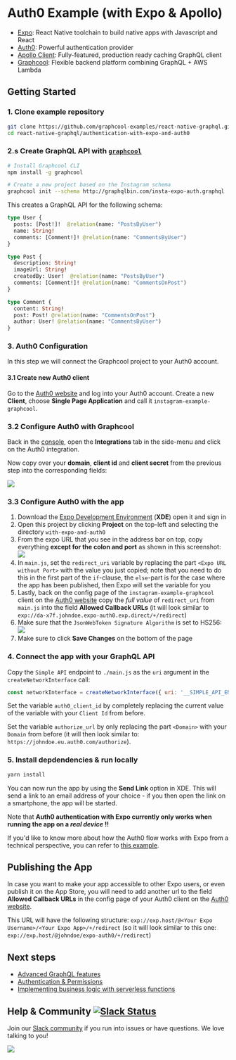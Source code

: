 

# Auth0 Example (with Expo & Apollo)

* [Expo](https://expo.io/): React Native toolchain to build native apps with Javascript and React
* [Auth0](https://auth0.com/): Powerful authentication provider
* [Apollo Client](https://github.com/apollographql/apollo-client): Fully-featured, production ready caching GraphQL client
* [Graphcool](https://www.graph.cool): Flexible backend platform combining GraphQL + AWS Lambda


## Getting Started

### 1. Clone example repository

```sh
git clone https://github.com/graphcool-examples/react-native-graphql.git
cd react-native-graphql/authentication-with-expo-and-auth0
```

### 2.s Create GraphQL API with [`graphcool`](https://www.npmjs.com/package/graphcool)

```sh
# Install Graphcool CLI
npm install -g graphcool

# Create a new project based on the Instagram schema
graphcool init --schema http://graphqlbin.com/insta-expo-auth.graphql
```

This creates a GraphQL API for the following schema:

```graphql
type User {
  posts: [Post!]!  @relation(name: "PostsByUser")
  name: String!
  comments: [Comment!]! @relation(name: "CommentsByUser")
}

type Post {
  description: String!
  imageUrl: String!
  createdBy: User!  @relation(name: "PostsByUser")
  comments: [Comment!]! @relation(name: "CommentsOnPost")
}

type Comment {
  content: String!
  post: Post! @relation(name: "CommentsOnPost")
  author: User! @relation(name: "CommentsByUser")
}
```

### 3. Auth0 Configuration

In this step we will connect the Graphcool project to your Auth0 account.

#### 3.1 Create new Auth0 client

Go to the [Auth0 website](https://auth0.com/) and log into your Auth0 account. Create a new **Client**, choose **Single Page Application** and call it `instagram-example-graphcool`. 

### 3.2 Configure Auth0 with Graphcool

Back in the [console](https://console.graph.cool), open the **Integrations** tab in the side-menu and click on the Auth0 integration.

Now copy over your **domain**, **client id** and **client secret** from the previous step into the corresponding fields:

![](http://imgur.com/xW0rCSM.png)

### 3.3 Configure Auth0 with the app

1. Download the [Expo Development Environment](https://docs.expo.io/versions/v14.0.0/introduction/installation.html) (**XDE**) open it and sign in
2. Open this project by clicking **Project** on the top-left and selecting the directory `with-expo-and-auth0`
3. From the expo URL that you see in the address bar on top, copy everything **except for the colon and port** as shown in this screenshot: ![](http://i.imgur.com/8f0qPdg.png)
4. In `main.js`, set the `redirect_uri` variable by replacing the part `<Expo URL without Port>` with the value you just copied; note that you need to do this in the first part of the `if`-clause, the `else`-part is for the case where the app has been published, then Expo will set the variable for you  
5. Lastly, back on the config page of the `instagram-example-graphcool` client on the [Auth0 website](https://manage.auth0.com/#/clients) copy the _full value_ of `redirect_uri` from `main.js` into the field **Allowed Callback URLs** (it will look similar to `exp://da-x7f.johndoe.expo-auth0.exp.direct/+/redirect`)
6. Make sure that the `JsonWebToken Signature Algorithm` is set to HS256: ![](http://i.imgur.com/h1IW0rN.png)
7. Make sure to click **Save Changes** on the bottom of the page


### 4. Connect the app with your GraphQL API

Copy the `Simple API` endpoint to `./main.js` as the `uri` argument in the `createNetworkInterface` call:

```js
const networkInterface = createNetworkInterface({ uri: '__SIMPLE_API_ENDPOINT__' })
```

Set the variable `auth0_client_id` by completely replacing the current value of the variable with your `Client Id` from before.

Set the variable `authorize_url` by only replacing the part `<Domain>` with your `Domain` from before (it will then look similar to: `https://johndoe.eu.auth0.com/authorize`).

### 5. Install depdendencies & run locally

```sh
yarn install
```

You can now run the app by using the **Send Link** option in XDE. This will send a link to an email address of your choice - if you then open the link on a smartphone, the app will be started. 

Note that **Auth0 authentication with Expo currently only works when running the app on a _real device_ !!** 

If you'd like to know more about how the Auth0 flow works with Expo from a technical perspective, you can refer to [this example](https://github.com/AppAndFlow/exponent-auth0-example).


## Publishing the App

In case you want to make your app accessible to other Expo users, or even publish it on the App Store, you will need to add another url to the field **Allowed Callback URLs** in the config page of your Auth0 client on the [Auth0 website](https://manage.auth0.com/#/clients). 

This URL will have the following structure: `exp://exp.host/@<Your Expo Username>/<Your Expo App>/+/redirect` (so it will look similar to 
this one: `exp://exp.host/@johndoe/expo-auth0/+/redirect`)


## Next steps

* [Advanced GraphQL features](https://www.graph.cool/docs/tutorials/advanced-features-eath7duf7d/)
* [Authentication & Permissions](https://www.graph.cool/docs/reference/authorization/overview-iegoo0heez/)
* [Implementing business logic with serverless functions](https://www.graph.cool/docs/reference/functions/overview-boo6uteemo/)



## Help & Community [![Slack Status](https://slack.graph.cool/badge.svg)](https://slack.graph.cool)

Join our [Slack community](http://slack.graph.cool/) if you run into issues or have questions. We love talking to you!

![](http://i.imgur.com/5RHR6Ku.png)








